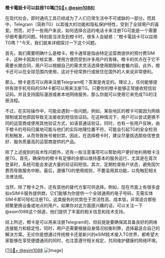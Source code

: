 **橙卡電話卡可以註冊TG嗎[[TG💪+ @esim1088](https://t.me/s/esim1088)]**

在现代社会，即时通讯工具已经成为了人们日常生活中不可或缺的一部分。而其中，Telegram（简称TG）以其强大的功能和隐私保护特性，受到了全球用户的喜爱。然而，对于一些用户来说，如何选择合适的电话卡来注册TG可能是一个需要仔细考量的问题。特别是当涉及到橙卡时，很多人会疑惑：“橙卡電話卡可以註冊TG嗎？”今天，我们就来详细探讨一下这个问题。

首先，我们需要明确什么是橙卡。橙卡通常是指由特定运营商提供的预付费SIM卡，这种卡因其价格实惠、使用方便而受到许多用户的青睐。橙卡的优点在于它不需要长期合同，用户可以根据自己的需求灵活选择使用期限和套餐内容。此外，橙卡还可以在全球范围内使用，这对于经常旅行或居住在国外的人来说非常便利。

那么，橙卡是否可以用来注册Telegram呢？答案是肯定的。理论上，任何能够提供有效手机号码的SIM卡都可以用来注册TG。只要你的橙卡能够正常接收短信验证码，并且支持国际漫游或者本地网络服务，那么你就可以使用它来完成TG的注册流程。

不过，在实际操作中，可能会遇到一些问题。例如，某些地区的橙卡可能因为网络限制或其他原因导致无法接收到短信验证码。在这种情况下，用户可以尝试更换不同的运营商或使用其他验证方式，如语音通话验证。同时，也有一些用户反映，由于橙卡的号码归属地可能与他们的实际地理位置不符，可能会引起TG的安全检测机制触发，从而导致账号被封禁。因此，在选择橙卡时，建议尽量挑选那些信誉良好、服务质量高的运营商提供的产品。

除了上述提到的技术性问题外，还有一些注意事项可以帮助用户更好地利用橙卡注册TG。首先，确保你的橙卡有足够的余额以维持基本的服务运行，尤其是在首次登录时，系统可能会发送大量的验证码短信。其次，定期检查账户状态，避免因欠费而导致服务中断。最后，遵循TG的使用规则，不要滥用其功能，以免触犯相关法律法规。

当然，除了橙卡之外，还有其他的替代方案可供选择。例如，现在市面上有很多虚拟eSIM卡服务提供商，它们能够为你提供一个全球通用的电子号码，无需实体SIM卡即可轻松注册TG。这类服务的优势在于灵活性高、成本低，非常适合那些频繁更换设备或地点的用户。如果你对这方面感兴趣的话，可以关注一下@esim1088这个频道，他们提供了丰富的相关信息和技术支持。

综上所述，橙卡是可以用来注册Telegram的，但前提是要确保其具备良好的网络连接能力和稳定性。同时，用户还需要根据自身情况权衡利弊，选择最适合自己的解决方案。无论你是想通过传统橙卡还是新兴的eSIM技术接入TG世界，都希望大家能够在享受便捷通讯的同时，也注意遵守相关规定，共同维护健康的网络环境。

[[TG💪+ @esim1088](https://t.me/s/esim1088) ![Image](https://i.postimg.cc/4NQfJmqS/Snipaste-2025-05-13-00-14-12.png)]